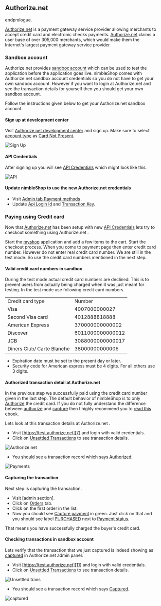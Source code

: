 ## Authorize.net ##

endprologue.

[Authorize.net][1] is a payment gateway service provider allowing merchants to accept credit card and electronic checks payments. [Authorize.net][1] claims a user base of over 305,000 merchants, which would make them the Internet's largest payment gateway service provider.

### Sandbox account ###

Authorize.net provides [sandbox account][2] which can be used to test the application before the application goes live. nimbleShop comes with Authorize.net sandbox account credentials so you do not have to get your own sandbox account. However if you want to login at Authorize.net and see the transaction details for yourself then you should get your own sandbox account.

Follow the instructions given below to get your Authorize.net sandbox account.

#### Sign up at development center ####

Visit [Authorize.net development center][2] and sign up.
Make sure to select <ins>account type</ins> as <ins>Card Not Present</ins>.

![Sign Up][3]

#### API Credentials ####

After signing up you will see <ins>API Credentials</ins> which might look  like this.

![API][4]

#### Update nimbleShop to use the new Authorize.net credentials ####

* Visit [Admin tab Payment methods][5] .
* Update <ins>Api Login Id</ins> and <ins>Transaction Key</ins>.

### Paying using Credit card ###

Now that <ins>Authorize.net</ins> has been setup with new <ins>API Credentials</ins> lets try to checkout something using Authorize.net .

Start the <ins>myshop</ins> application and add a few items to the cart. Start the checkout process. When you come to payment page then enter credit card number. However do not enter real credit card number. We are still in the test mode. So use the credit card numbers mentioned in the next step.

#### Valid credit card numbers in sandbox ####

During the test mode actual credit card numbers are declined. This is to
prevent users from actually being charged when it was just meant for testing. In the test mode use following credit card numbers.


<table>
<tbody>
<tr class="odd">
<td align="left">Credit card type</td>
<td align="left">Number</td>
</tr>
<tr class="even">
<td align="left">Visa</td>
<td align="left">4007000000027</td>
</tr>
<tr class="odd">
<td align="left">Second Visa card</td>
<td align="left">4012888818888</td>
</tr>
<tr class="even">
<td align="left">American Express</td>
<td align="left">370000000000002</td>
</tr>
<tr class="odd">
<td align="left">Discover</td>
<td align="left">6011000000000012</td>
</tr>
<tr class="even">
<td align="left">JCB</td>
<td align="left">3088000000000017</td>
</tr>
<tr class="odd">
<td align="left">Diners Club/ Carte Blanche</td>
<td align="left">38000000000006</td>
</tr>
</tbody>
</table>

* Expiration date must be set to the present day or later.
* Security code for American express must be 4 digits. For all others use 3 digits.

#### Authorized transaction detail at Authorize.net ####

In the previous step we successfully paid using the credit card number given in the last step.  The default behavior of nimbleShop is to only <ins>Authorize</ins> the credit card.  If you do not fully understand the difference between <ins>authorize</ins> and <ins>capture</ins> then I highly recommend you to [read this ebook][6].

Lets look at this transaction details at Authorize.net .

* Visit [https://test.authorize.net][7] and login with valid credentials.
* Click on <ins>Unsettled Transactions</ins> to see transaction details.

![Authorize.net][8]
* You should see a transaction record which says <ins>Authorized</ins>.

![Payments][9]


#### Capturing the transaction ####

Next step is capturing the transaction.

* Visit [admin section].
* Click on <ins>Orders</ins> tab.
* Click on the first order in the list.
* Now you should see <ins>Capture payment</ins> in green. Just click on that and you should see label <ins>PURCHASED</ins> next to <ins>Payment status</ins>.

That means you have successfully charged the buyer's credit card.

#### Checking transactions in sandbox account ####

Lets verify that the transaction that we just captured is indeed showing as <ins>captured</ins> in Authorize.net admin panel.


* Visit [https://test.authorize.net][11] and login with valid credentials.
* Click on <ins>Unsettled Transactions</ins> to see transaction details.

![Unsettled trans][12]
* You should see a transaction record which says <ins>Captured</ins>.

![captured][13]

[1]: http://www.authorize.net
[2]: https://developer.authorize.net/testaccount
[3]: https://img.skitch.com/20120710-gia14xira6g8snkfgkt5s2dtnr.jpg
[4]: https://img.skitch.com/20120710-mb64gbj17xjy6geuk5db73845r.jpg
[5]: http://localhost:3000/admin/payment_methods
[6]: http://ebooks.bigbinary.com/blog/home
[7]: https://test.authorize.net
[8]: https://img.skitch.com/20120712-fshusdqr7xupjxk7khkfcn75ri.jpg
[9]: https://img.skitch.com/20120710-bkkg67qq3xxtcbc9fn95tr8q6a.jpg
[10]: http://localhost:3000/admin
[11]: https://test.authorize.net
[12]: https://img.skitch.com/20120712-fshusdqr7xupjxk7khkfcn75ri.jpg
[13]: https://img.skitch.com/20120710-eic38ceur6499x831371krtwge.jpg